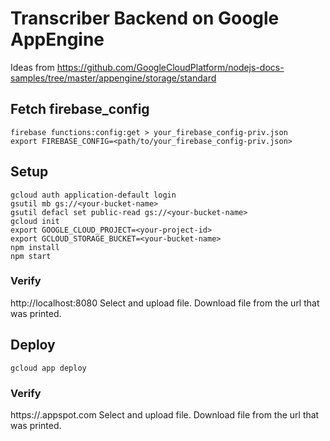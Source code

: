 # Transcriber Backend on Google AppEngine

Ideas from https://github.com/GoogleCloudPlatform/nodejs-docs-samples/tree/master/appengine/storage/standard

## Fetch firebase_config

``` 
firebase functions:config:get > your_firebase_config-priv.json
export FIREBASE_CONFIG=<path/to/your_firebase_config-priv.json>
```
## Setup

```
gcloud auth application-default login
gsutil mb gs://<your-bucket-name>
gsutil defacl set public-read gs://<your-bucket-name>
gcloud init
export GOOGLE_CLOUD_PROJECT=<your-project-id>
export GCLOUD_STORAGE_BUCKET=<your-bucket-name>
npm install
npm start
```

### Verify
http://localhost:8080
Select and upload file.
Download file from the url that was printed.

## Deploy

```
gcloud app deploy
```

### Verify
https://<your-project-id>.appspot.com
Select and upload file.
Download file from the url that was printed.
